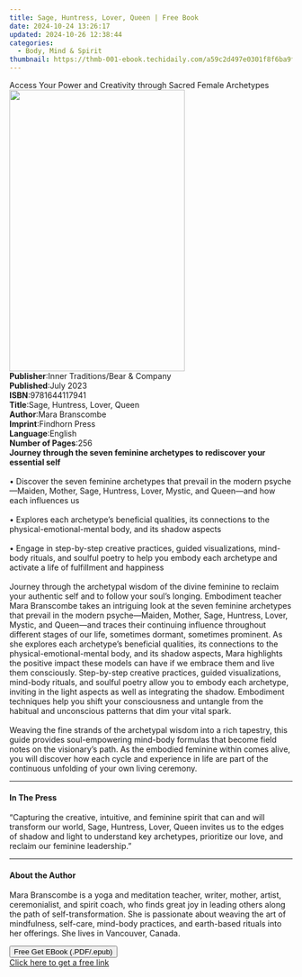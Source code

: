 ```yaml
---
title: Sage, Huntress, Lover, Queen | Free Book
date: 2024-10-24 13:26:17
updated: 2024-10-26 12:38:44
categories:
  - Body, Mind & Spirit
thumbnail: https://thmb-001-ebook.techidaily.com/a59c2d497e0301f8f6ba9fba5ff34664395762d14eac561a4383c20a95b8eb27.jpg
---
```

<main id="book-container">
  <div class="flex flex-col">
    <div class="book-brief flex-1 py-6 px-4 sm:p-6 md:py-10 md:px-8">
      <!-- brief-->
      <div class="book-brief-main">
        Access Your Power and Creativity through Sacred Female Archetypes
      </div>
    </div>
    <div
      class="book-meta-info flex-1 grid gap-4 col-start-1 col-end-3 row-start-1 sm:mb-6 sm:grid-cols-4 lg:gap-6 lg:col-start-2 lg:row-end-6 lg:row-span-6 lg:mb-0"
    >
      <div
        class="book-meta-info-left place-content-center mt-4 p-4 text-sm leading-6 col-start-2 col-span-2 dark:text-slate-400"
      >
        <img
          class="w-full h-500 object-cover rounded-lg sm:h-255 sm:col-span-2 lg:col-span-full"
          src="https://img-001-ebook.techidaily.com/539d1000bc2c0fc837b7fc5ef7d273513d4bdfae9cbfc3b1fd90db5410cc8851.jpg"
          alt=""
          width="312"
          height="500"
        />
      </div>
      <div
        class="book-meta-info-right mt-2 col-start-1 row-start-2 col-span-3 self-center"
      >
        <!-- meta data  -->
        <div class="flex flex-col px-4 md:px-8">
          <div class="flex-1">
            <strong>Publisher</strong>:<span class="px-2"
              >Inner Traditions/Bear &amp; Company</span
            >
          </div>
          <div class="flex-1">
            <strong>Published</strong>:<span class="px-2">July 2023</span>
          </div>
          <div class="flex-1">
            <strong>ISBN</strong>:<span class="px-2">9781644117941</span>
          </div>
          <div class="flex-1">
            <strong>Title</strong>:<span class="px-2"
              >Sage, Huntress, Lover, Queen</span
            >
          </div>
          <div class="flex-1">
            <strong>Author</strong>:<span class="px-2">Mara Branscombe</span>
          </div>
          <div class="flex-1">
            <strong>Imprint</strong>:<span class="px-2">Findhorn Press</span>
          </div>
          <div class="flex-1">
            <strong>Language</strong>:<span class="px-2">English</span>
          </div>
          <div class="flex-1">
            <strong>Number of Pages</strong>:<span class="px-2">256</span>
          </div>
        </div>
      </div>
    </div>
    <div class="book-description flex-1 py-6 px-4 sm:p-6 md:py-10 md:px-8">
      <div class="book-description-main">
        <div accordion-content="" id="description">
          <b
            >Journey through the seven feminine archetypes to rediscover your
            essential self</b
          ><br /><br />• Discover the seven feminine archetypes that prevail in
          the modern psyche—Maiden, Mother, Sage, Huntress, Lover, Mystic, and
          Queen—and how each influences us<br /><br />• Explores each
          archetype’s beneficial qualities, its connections to the
          physical-emotional-mental body, and its shadow aspects<br /><br />•
          Engage in step-by-step creative practices, guided visualizations,
          mind-body rituals, and soulful poetry to help you embody each
          archetype and activate a life of fulfillment and happiness<br /><br />Journey
          through the archetypal wisdom of the divine feminine to reclaim your
          authentic self and to follow your soul’s longing. Embodiment teacher
          Mara Branscombe takes an intriguing look at the seven feminine
          archetypes that prevail in the modern psyche—Maiden, Mother, Sage,
          Huntress, Lover, Mystic, and Queen—and traces their continuing
          influence throughout different stages of our life, sometimes dormant,
          sometimes prominent. As she explores each archetype’s beneficial
          qualities, its connections to the physical-emotional-mental body, and
          its shadow aspects, Mara highlights the positive impact these models
          can have if we embrace them and live them consciously. Step-by-step
          creative practices, guided visualizations, mind-body rituals, and
          soulful poetry allow you to embody each archetype, inviting in the
          light aspects as well as integrating the shadow. Embodiment techniques
          help you shift your consciousness and untangle from the habitual and
          unconscious patterns that dim your vital spark. <br /><br />Weaving
          the fine strands of the archetypal wisdom into a rich tapestry, this
          guide provides soul-empowering mind-body formulas that become field
          notes on the visionary’s path. As the embodied feminine within comes
          alive, you will discover how each cycle and experience in life are
          part of the continuous unfolding of your own living ceremony.
        </div>
        <div class="accordion-fader"></div>
      </div>
    </div>
    <div class="book-excerpts flex-1 py-6 px-4 sm:p-6 md:py-10 md:px-8">
      <!-- excerpts-->
      <div class="book-excerpts-main">
        <hr />
        <h4 class="placeholder placeholder-heading">
          <span>In The Press</span>
        </h4>
        <p>
          “Capturing the creative, intuitive, and feminine spirit that can and
          will transform our world, Sage, Huntress, Lover, Queen invites us to
          the edges of shadow and light to understand key archetypes, prioritize
          our love, and reclaim our feminine leadership.”
        </p>
      </div>
    </div>
    <div class="book-about-author flex-1 py-6 px-4 sm:p-6 md:py-10 md:px-8">
      <!-- about author-->
      <div class="book-main-author-main">
        <hr />
        <h4 class="placeholder placeholder-heading">
          <span>About the Author</span>
        </h4>
        <p>
          Mara Branscombe is a yoga and meditation teacher, writer, mother,
          artist, ceremonialist, and spirit coach, who finds great joy in
          leading others along the path of self-transformation. She is
          passionate about weaving the art of mindfulness, self-care, mind-body
          practices, and earth-based rituals into her offerings. She lives in
          Vancouver, Canada.
        </p>
      </div>
    </div>
    <div class="book-free-get flex-1 py-6 px-4 sm:p-6 md:py-10 md:px-8">
      <button
        id="btn-free-get"
        class="bg-blue-500 hover:bg-blue-700 text-white font-bold py-2 px-4 rounded"
      >
        Free Get EBook (.PDF/.epub)
      </button>
      <div id="countdown-display" class="px-2 text-lg mt-2"></div>
      <a
        id="free-link"
        class="hidden bg-blue-500 hover:bg-blue-700 text-white font-bold py-2 px-4 rounded"
        href="https://www.ebooks.com/en-us/book/210685494/sage-huntress-lover-queen/mara-branscombe/"
        target="_blank"
        >Click here to get a free link</a
      >
    </div>
    <script>
      let countdownTime = 0;
      let countdownInterval = null;
      document
        .getElementById('btn-free-get')
        .addEventListener('click', startCountdown);
      function startCountdown() {
        countdownTime = new Date().getTime() + 60000 * 3;
        countdownInterval = setInterval(updateCountdown, 1000);
        document.getElementById('btn-free-get').disabled = true;
        document
          .getElementById('btn-free-get')
          .classList.add('bg-gray-500', 'cursor-not-allowed');
      }
      function updateCountdown() {
        let currentTime = new Date().getTime();
        let timeLeft = countdownTime - currentTime;
        let secondsLeft = Math.floor(timeLeft / 1000);
        document.getElementById('countdown-display').innerHTML =
          `Remaining time: ${secondsLeft} seconds.`;
        if (secondsLeft <= 0) {
          clearInterval(countdownInterval);
          document.getElementById('btn-free-get').classList.add('hidden');
          document.getElementById('free-link').classList.remove('hidden');
          document.getElementById('countdown-display').innerHTML = '';
        }
      }
    </script>
  </div>
</main>
